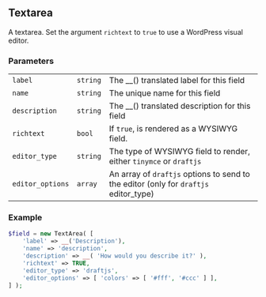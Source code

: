 ## Textarea

A textarea. Set the argument `richtext` to `true` to use a WordPress visual editor.

### Parameters

||||
|---|---|---|
| `label`       | `string` | The __() translated label for this field       |
| `name`        | `string` | The unique name for this field                 |
| `description` | `string` | The __() translated description for this field |
| `richtext` | `bool` | If `true`, is rendered as a WYSIWYG field. |
| `editor_type` | `string` | The type of WYSIWYG field to render, either `tinymce` or `draftjs` |
| `editor_options` | `array` | An array of `draftjs` options to send to the editor (only for `draftjs` editor_type)  |


### Example

```php
$field = new TextArea( [
    'label' => __('Description'),
    'name' => 'description',
    'description' => __( 'How would you describe it?' ),
    'richtext' => TRUE,
    'editor_type' => 'draftjs',
    'editor_options' => [ 'colors' => [ '#fff', '#ccc' ] ],
] );
```